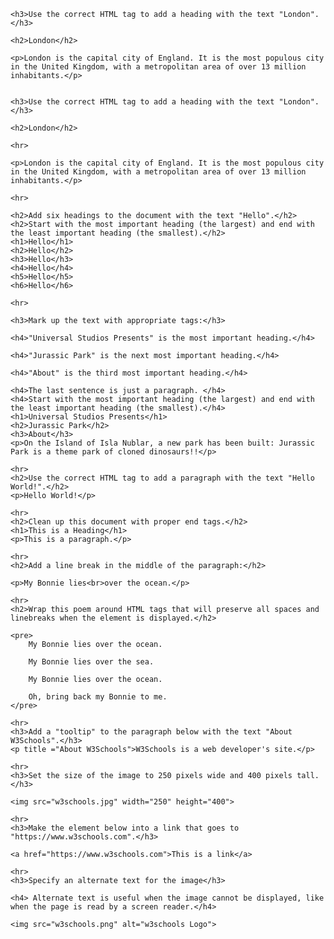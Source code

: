 <!DOCTYPE html>
<head>
	<title>HTML Basics</title>
</head>

<body>

	<h3>Use the correct HTML tag to add a heading with the text "London".</h3>

	<h2>London</h2>

	<p>London is the capital city of England. It is the most populous city in the United Kingdom, with a metropolitan area of over 13 million inhabitants.</p>
	
		
	<h3>Use the correct HTML tag to add a heading with the text "London".</h3>

	<h2>London</h2>

	<hr>

	<p>London is the capital city of England. It is the most populous city in the United Kingdom, with a metropolitan area of over 13 million inhabitants.</p>
	
	<hr>
	
	<h2>Add six headings to the document with the text "Hello".</h2>
	<h2>Start with the most important heading (the largest) and end with the least important heading (the smallest).</h2>
	<h1>Hello</h1>
	<h2>Hello</h2>
	<h3>Hello</h3>
	<h4>Hello</h4>
	<h5>Hello</h5>
	<h6>Hello</h6>
	
	<hr>
	
	<h3>Mark up the text with appropriate tags:</h3>

	<h4>"Universal Studios Presents" is the most important heading.</h4>

	<h4>"Jurassic Park" is the next most important heading.</h4>

	<h4>"About" is the third most important heading.</h4>

	<h4>The last sentence is just a paragraph. </h4>
	<h4>Start with the most important heading (the largest) and end with the least important heading (the smallest).</h4>
	<h1>Universal Studios Presents</h1>
	<h2>Jurassic Park</h2>
	<h3>About</h3>
	<p>On the Island of Isla Nublar, a new park has been built: Jurassic Park is a theme park of cloned dinosaurs!!</p>
	
	<hr>
	<h2>Use the correct HTML tag to add a paragraph with the text "Hello World!".</h2>
	<p>Hello World!</p>
	
	<hr>
	<h2>Clean up this document with proper end tags.</h2>
	<h1>This is a Heading</h1> 
	<p>This is a paragraph.</p>
	
	<hr>
	<h2>Add a line break in the middle of the paragraph:</h2>

	<p>My Bonnie lies<br>over the ocean.</p>
	
	<hr>
	<h2>Wrap this poem around HTML tags that will preserve all spaces and linebreaks when the element is displayed.</h2>

	<pre>
		My Bonnie lies over the ocean.

		My Bonnie lies over the sea.

		My Bonnie lies over the ocean.

		Oh, bring back my Bonnie to me.
	</pre>
	
	<hr>
	<h3>Add a "tooltip" to the paragraph below with the text "About W3Schools".</h3>
	<p title ="About W3Schools">W3Schools is a web developer's site.</p>
	
	<hr>
	<h3>Set the size of the image to 250 pixels wide and 400 pixels tall.</h3>

	<img src="w3schools.jpg" width="250" height="400">
	
	<hr>
	<h3>Make the element below into a link that goes to "https://www.w3schools.com".</h3>

	<a href="https://www.w3schools.com">This is a link</a>
	
	<hr>
	<h3>Specify an alternate text for the image</h3>

	<h4> Alternate text is useful when the image cannot be displayed, like when the page is read by a screen reader.</h4>

	<img src="w3schools.png" alt="w3schools Logo">

	
</body>

</html>
